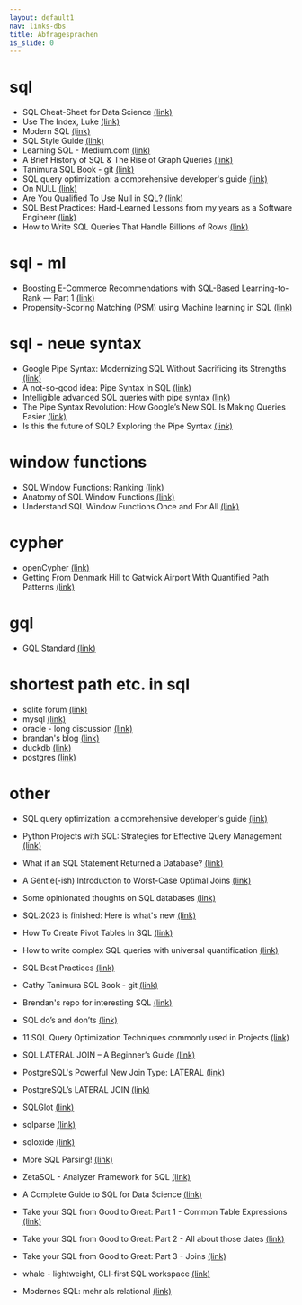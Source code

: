 ```yaml
---
layout: default1
nav: links-dbs
title: Abfragesprachen
is_slide: 0
---
```

# sql
- SQL Cheat-Sheet for Data Science
[(link)](https://medium.com/analytics-vidhya/sql-cheat-sheet-for-data-science-cf3005c0fb28)
- Use The Index, Luke
[(link)](https://use-the-index-luke.com/)
- Modern SQL
[(link)](https://modern-sql.com/)
- SQL Style Guide
[(link)](https://www.sqlstyle.guide/)
- Learning SQL - Medium.com
[(link)](https://medium.com/learning-sql)
- A Brief History of SQL & The Rise of Graph Queries
[(link)](https://medium.com/@yu-joshua/a-brief-history-of-sql-the-rise-of-graph-queries-c99d5871d218)
- Tanimura SQL Book - git
[(link)](https://github.com/cathytanimura/sql_book/tree/master)
- SQL query optimization: a comprehensive developer's guide
[(link)](https://aiven.io/developer/sql-query-optimization-guide)
- On NULL
[(link)](https://github.com/agentm/project-m36/blob/master/docs/on_null.markdown)
- Are You Qualified To Use Null in SQL?
[(link)](https://agentm.github.io/project-m36/posts/2024-07-16-are-you-qualified-to-use-null.html)
- SQL Best Practices: Hard-Learned Lessons from my years as a Software Engineer
[(link)](https://darren-tan0512.medium.com/sql-best-practices-hard-learned-lessons-from-my-years-as-a-software-engineer-1d50f6ea54b7)
- How to Write SQL Queries That Handle Billions of Rows
[(link)](https://medium.com/@Rohan_Dutt/how-to-write-sql-queries-that-handle-billions-of-rows-7e640e91049d)



# sql - ml
- Boosting E-Commerce Recommendations with SQL-Based Learning-to-Rank — Part 1
[(link)](https://medium.com/data-science-collective/learning-to-rank-advancing-e-commerce-recommendations-with-sql-based-machine-learning-part-1-6ef4c999f034)
- Propensity-Scoring Matching (PSM) using Machine learning in SQL
[(link)](https://medium.com/data-science-collective/propensity-scoring-matching-psm-using-machine-learning-in-sql-339b7fcc24e7)




# sql - neue syntax
- Google Pipe Syntax: Modernizing SQL Without Sacrificing its Strengths
[(link)](https://medium.com/google-cloud/google-pipe-syntax-modernizing-sql-without-sacrificing-its-strengths-78b6e8177648)
- A not-so-good idea: Pipe Syntax In SQL
[(link)](https://www.linkedin.com/pulse/not-so-good-idea-pipe-syntax-sql-franck-pachot-dx6he)
- Intelligible advanced SQL queries with pipe syntax
[(link)](https://medium.com/google-cloud/intelligible-advanced-sql-queries-with-pipe-syntax-86d3a431b660)
- The Pipe Syntax Revolution: How Google’s New SQL Is Making Queries Easier
[(link)](https://medium.com/@vishalbarvaliya/the-pipe-syntax-revolution-how-googles-new-sql-is-making-queries-easier-7e69f522d894)
- Is this the future of SQL? Exploring the Pipe Syntax
[(link)](https://medium.com/@mtrentz/is-this-the-future-of-sql-exploring-the-pipe-syntax-6122abb1f2a4)







# window functions
- SQL Window Functions: Ranking
[(link)](https://antonz.org/sql-window-functions-ranking/)
- Anatomy of SQL Window Functions
[(link)](https://towardsdatascience.com/anatomy-of-sql-window-functions-7256d8cf509a)
- Understand SQL Window Functions Once and For All
[(link)](https://towardsdatascience.com/understand-sql-window-functions-once-and-for-all-4447824c1cb4)


# cypher
- openCypher
[(link)](https://opencypher.org/)
- Getting From Denmark Hill to Gatwick Airport With Quantified Path Patterns
[(link)](https://medium.com/neo4j/getting-from-denmark-hill-to-gatwick-airport-with-quantified-path-patterns-bed38da27ca1)


# gql
- GQL Standard
[(link)](https://www.gqlstandards.org/)

# shortest path etc. in sql
- sqlite forum
[(link)](https://sqlite.org/forum/forumpost/ba5583885b8b781e)
- mysql
[(link)](https://stackoverflow.com/questions/59506079/mysql-shortest-path-between-two-nodes)
- oracle - long discussion
[(link)](https://forums.oracle.com/ords/apexds/post/how-to-use-recursive-subquery-factoring-rsf-to-implement-di-2301)
- brandan's blog
[(link)](https://wiki.htw-berlin.de/confluence/pages/editpage.action?pageId=175049753)
- duckdb
[(link)](https://duckdb.org/docs/archive/0.3.3/sql/query_syntax/with.html)
- postgres
[(link)](https://www.alibabacloud.com/blog/postgresql-graph-search-practices---10-billion-scale-graph-with-millisecond-response_595039)


# other
- SQL query optimization: a comprehensive developer's guide
[(link)](https://aiven.io/developer/sql-query-optimization-guide)

- Python Projects with SQL: Strategies for Effective Query Management
[(link)](https://medium.com/@romina.elena.mendez/python-projects-with-sql-strategies-for-effective-query-management-f79d696b2c66)
- What if an SQL Statement Returned a Database?
[(link)](https://arxiv.org/abs/2312.00638)
- A Gentle(-ish) Introduction to Worst-Case Optimal Joins
[(link)](https://justinjaffray.com/a-gentle-ish-introduction-to-worst-case-optimal-joins/?utm_source=pocket_reader)
- Some opinionated thoughts on SQL databases
[(link)](https://blog.nelhage.com/post/some-opinionated-sql-takes/)
- SQL:2023 is finished: Here is what's new
[(link)](https://peter.eisentraut.org/blog/2023/04/04/sql-2023-is-finished-here-is-whats-new)
- How To Create Pivot Tables In SQL
[(link)](https://medium.com/learning-sql/how-to-create-pivot-tables-in-sql-27098d9dbc45)
- How to write complex SQL queries with universal quantification
[(link)](https://echo-bravo-fox.medium.com/how-to-write-complex-sql-queries-with-universal-quantification-2325203c98b5)
- SQL Best Practices
[(link)](https://medium.com/@BrandonSouthern/sql-best-practices-e1c61e96ee27)
- Cathy Tanimura SQL Book - git
[(link)](https://github.com/cathytanimura/sql_book)
- Brendan's repo for interesting SQL
[(link)](https://github.com/BrenPatF/sql_demos)
- SQL do’s and don’ts
[(link)](https://medium.com/@hana.le/sql-dos-and-don-ts-373884100aba)
- 11 SQL Query Optimization Techniques commonly used in Projects
[(link)](https://jinlow.medium.com/11-sql-query-optimization-techniques-commonly-used-in-projects-ed45c31c45cd)
- SQL LATERAL JOIN – A Beginner’s Guide
[(link)](https://vladmihalcea.com/sql-lateral-join/)
- PostgreSQL's Powerful New Join Type: LATERAL
[(link)](https://heap.io/blog/postgresqls-powerful-new-join-type-lateral)
- PostgreSQL’s LATERAL JOIN
[(link)](https://medium.com/kkempin/postgresqls-lateral-join-bfd6bd0199df)
- SQLGlot
[(link)](https://github.com/tobymao/sqlglot)
- sqlparse
[(link)](https://github.com/andialbrecht/sqlparse)
- sqloxide
[(link)](https://github.com/wseaton/sqloxide/)
- More SQL Parsing!
[(link)](https://github.com/klahnakoski/mo-sql-parsing)
- ZetaSQL - Analyzer Framework for SQL
[(link)](https://github.com/google/zetasql)
- A Complete Guide to SQL for Data Science
[(link)](https://pub.towardsai.net/a-complete-guide-to-sql-for-data-science-35743e73fd)
- Take your SQL from Good to Great: Part 1 - Common Table Expressions
[(link)](https://towardsdatascience.com/take-your-sql-from-good-to-great-part-1-3ae61539e92a)
- Take your SQL from Good to Great: Part 2 - All about those dates
[(link)](https://towardsdatascience.com/take-your-sql-from-good-to-great-part-2-cb03b1b7981b)
- Take your SQL from Good to Great: Part 3 - Joins
[(link)](https://towardsdatascience.com/take-your-sql-from-good-to-great-part-3-687d797d1ede)
- whale - lightweight, CLI-first SQL workspace
[(link)](https://github.com/dataframehq/whale)
- Modernes SQL: mehr als relational
[(link)](https://modern-sql.com/de)
